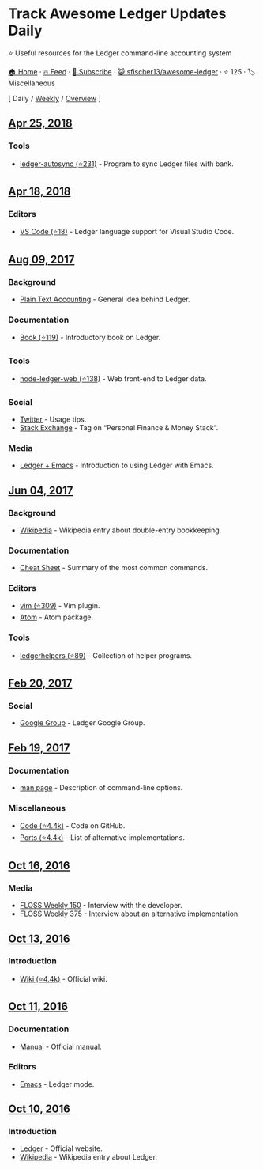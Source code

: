 # Track Awesome Ledger Updates Daily

:star: Useful resources for the Ledger command-line accounting system

[🏠 Home](/README.md) · [🔥 Feed](https://test.trackawesomelist.com/sfischer13/awesome-ledger/feed.xml) · [📮 Subscribe](https://trackawesomelist.us17.list-manage.com/subscribe?u=d2f0117aa829c83a63ec63c2f&id=36a103854c) · [😺 sfischer13/awesome-ledger](https://github.com/sfischer13/awesome-ledger/blob/main/README.md) · ⭐ 125 · 🏷️ Miscellaneous

[ Daily / [Weekly](/content/sfischer13/awesome-ledger/week/README.md) / [Overview](/content/sfischer13/awesome-ledger/readme/README.md) ]



## [Apr 25, 2018](/content/2018/04/25/README.md)

### Tools

*   [ledger-autosync (⭐231)](https://github.com/egh/ledger-autosync) - Program to sync Ledger files with bank.

## [Apr 18, 2018](/content/2018/04/18/README.md)

### Editors

*   [VS Code (⭐18)](https://github.com/mariosangiorgio/vscode-ledger) - Ledger language support for Visual Studio Code.

## [Aug 09, 2017](/content/2017/08/09/README.md)

### Background

*   [Plain Text Accounting](http://plaintextaccounting.org/) - General idea behind Ledger.

### Documentation

*   [Book (⭐119)](https://github.com/rolfschr/GSWL-book) - Introductory book on Ledger.

### Tools

*   [node-ledger-web (⭐138)](https://github.com/slashdotdash/node-ledger-web) - Web front-end to Ledger data.

### Social

*   [Twitter](https://twitter.com/LedgerTips) - Usage tips.
*   [Stack Exchange](https://money.stackexchange.com/search?q=ledger-cli) - Tag on “Personal Finance & Money Stack”.

### Media

*   [Ledger + Emacs](https://www.youtube.com/watch?v=cjoCNRpLanY) - Introduction to using Ledger with Emacs.

## [Jun 04, 2017](/content/2017/06/04/README.md)

### Background

*   [Wikipedia](https://en.wikipedia.org/wiki/Double-entry_bookkeeping_system) - Wikipedia entry about double-entry bookkeeping.

### Documentation

*   [Cheat Sheet](http://ricostacruz.com/cheatsheets/ledger.html) - Summary of the most common commands.

### Editors

*   [vim (⭐309)](https://github.com/ledger/vim-ledger) - Vim plugin.
*   [Atom](https://atom.io/packages/language-ledger) - Atom package.

### Tools

*   [ledgerhelpers (⭐89)](https://github.com/Rudd-O/ledgerhelpers) - Collection of helper programs.

## [Feb 20, 2017](/content/2017/02/20/README.md)

### Social

*   [Google Group](https://groups.google.com/forum/#!forum/ledger-cli) - Ledger Google Group.

## [Feb 19, 2017](/content/2017/02/19/README.md)

### Documentation

*   [man page](http://ledger-cli.org/3.0/doc/ledger.1.html) - Description of command-line options.

### Miscellaneous

*   [Code (⭐4.4k)](https://github.com/ledger/ledger) - Code on GitHub.
*   [Ports (⭐4.4k)](https://github.com/ledger/ledger/wiki/Ports) - List of alternative implementations.

## [Oct 16, 2016](/content/2016/10/16/README.md)

### Media

*   [FLOSS Weekly 150](https://twit.tv/shows/floss-weekly/episodes/150) - Interview with the developer.
*   [FLOSS Weekly 375](https://twit.tv/shows/floss-weekly/episodes/375) - Interview about an alternative implementation.

## [Oct 13, 2016](/content/2016/10/13/README.md)

### Introduction

*   [Wiki (⭐4.4k)](https://github.com/ledger/ledger/wiki) - Official wiki.

## [Oct 11, 2016](/content/2016/10/11/README.md)

### Documentation

*   [Manual](http://ledger-cli.org/3.0/doc/ledger3.html) - Official manual.

### Editors

*   [Emacs](http://www.ledger-cli.org/3.0/doc/ledger-mode.html) - Ledger mode.

## [Oct 10, 2016](/content/2016/10/10/README.md)

### Introduction

*   [Ledger](http://ledger-cli.org/) - Official website.
*   [Wikipedia](https://en.wikipedia.org/wiki/Ledger_\(software\)) - Wikipedia entry about Ledger.